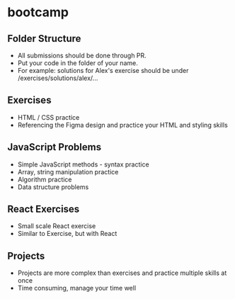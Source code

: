 # bootcamp

## Folder Structure
* All submissions should be done through PR.
* Put your code in the folder of your name.
* For example: solutions for Alex's exercise should be under /exercises/solutions/alex/...

## Exercises

* HTML / CSS practice
* Referencing the Figma design and practice your HTML and styling skills

## JavaScript Problems

* Simple JavaScript methods - syntax practice
* Array, string manipulation practice
* Algorithm practice
* Data structure problems

## React Exercises

* Small scale React exercise
* Similar to Exercise, but with React

## Projects

* Projects are more complex than exercises and practice multiple skills at once
* Time consuming, manage your time well